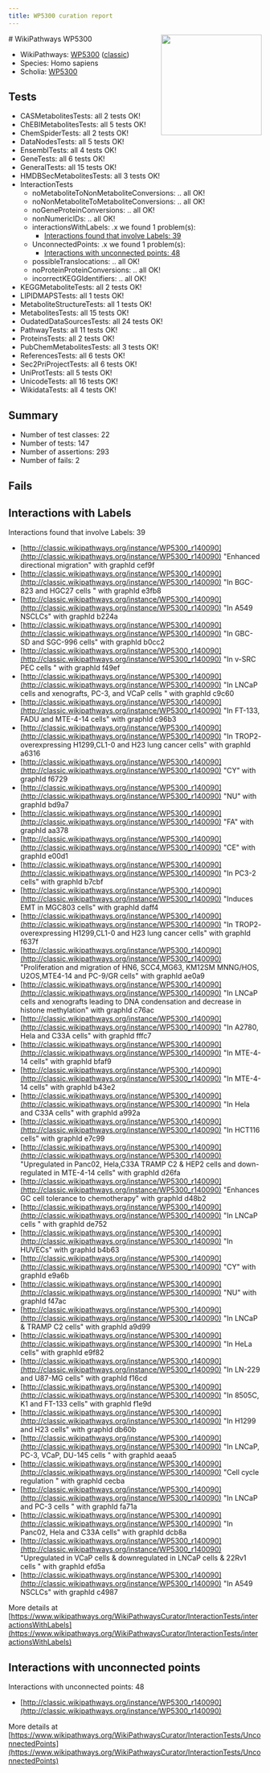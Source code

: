 ```yaml
---
title: WP5300 curation report
---
```


<img style="float: right; width: 200px" src="https://upload.wikimedia.org/wikipedia/commons/thumb/8/83/Wplogo_with_text_500.png/640px-Wplogo_with_text_500.png" />
# WikiPathways WP5300

* WikiPathways: [WP5300](https://wikipathways.org/pathways/WP5300) ([classic](https://classic.wikipathways.org/instance/WP5300))
* Species: Homo sapiens
* Scholia: [WP5300](https://scholia.toolforge.org/wikipathways/WP5300)
## Tests
* CASMetabolitesTests: all 2 tests OK!
* ChEBIMetabolitesTests: all 5 tests OK!
* ChemSpiderTests: all 2 tests OK!
* DataNodesTests: all 5 tests OK!
* EnsemblTests: all 4 tests OK!
* GeneTests: all 6 tests OK!
* GeneralTests: all 15 tests OK!
* HMDBSecMetabolitesTests: all 3 tests OK!
* InteractionTests
    * noMetaboliteToNonMetaboliteConversions: .. all OK!
    * noNonMetaboliteToMetaboliteConversions: .. all OK!
    * noGeneProteinConversions: .. all OK!
    * nonNumericIDs: .. all OK!
    * interactionsWithLabels: .x we found 1 problem(s):
        * [Interactions found that involve Labels: 39](#fe97a8ff)
    * UnconnectedPoints: .x we found 1 problem(s):
        * [Interactions with unconnected points: 48](#7f1d40dc)
    * possibleTranslocations: .. all OK!
    * noProteinProteinConversions: .. all OK!
    * incorrectKEGGIdentifiers: .. all OK!
* KEGGMetaboliteTests: all 2 tests OK!
* LIPIDMAPSTests: all 1 tests OK!
* MetaboliteStructureTests: all 1 tests OK!
* MetabolitesTests: all 15 tests OK!
* OudatedDataSourcesTests: all 24 tests OK!
* PathwayTests: all 11 tests OK!
* ProteinsTests: all 2 tests OK!
* PubChemMetabolitesTests: all 3 tests OK!
* ReferencesTests: all 6 tests OK!
* Sec2PriProjectTests: all 6 tests OK!
* UniProtTests: all 5 tests OK!
* UnicodeTests: all 16 tests OK!
* WikidataTests: all 4 tests OK!


## Summary

* Number of test classes: 22
* Number of tests: 147
* Number of assertions: 293
* Number of fails: 2

## Fails

<a name="fe97a8ff" />

## Interactions with Labels

Interactions found that involve Labels: 39

* [http://classic.wikipathways.org/instance/WP5300_r140090](http://classic.wikipathways.org/instance/WP5300_r140090) "Enhanced
directional
migration" with graphId cef9f
* [http://classic.wikipathways.org/instance/WP5300_r140090](http://classic.wikipathways.org/instance/WP5300_r140090) "In BGC-823 and
HGC27 cells " with graphId e3fb8
* [http://classic.wikipathways.org/instance/WP5300_r140090](http://classic.wikipathways.org/instance/WP5300_r140090) "In A549
NSCLCs" with graphId b224a
* [http://classic.wikipathways.org/instance/WP5300_r140090](http://classic.wikipathways.org/instance/WP5300_r140090) "In GBC-SD and
SGC-996 cells" with graphId b0cc2
* [http://classic.wikipathways.org/instance/WP5300_r140090](http://classic.wikipathways.org/instance/WP5300_r140090) "In 
v-SRC PEC
cells 
" with graphId f49ef
* [http://classic.wikipathways.org/instance/WP5300_r140090](http://classic.wikipathways.org/instance/WP5300_r140090) "In LNCaP cells 
and xenografts,
PC-3, and
VCaP cells
" with graphId c9c60
* [http://classic.wikipathways.org/instance/WP5300_r140090](http://classic.wikipathways.org/instance/WP5300_r140090) "In FT-133,
FADU and
MTE-4-14 
cells" with graphId c96b3
* [http://classic.wikipathways.org/instance/WP5300_r140090](http://classic.wikipathways.org/instance/WP5300_r140090) "In TROP2-
overexpressing
H1299,CL1-0
and H23 lung
cancer cells" with graphId a6316
* [http://classic.wikipathways.org/instance/WP5300_r140090](http://classic.wikipathways.org/instance/WP5300_r140090) "CY" with graphId f6729
* [http://classic.wikipathways.org/instance/WP5300_r140090](http://classic.wikipathways.org/instance/WP5300_r140090) "NU" with graphId bd9a7
* [http://classic.wikipathways.org/instance/WP5300_r140090](http://classic.wikipathways.org/instance/WP5300_r140090) "FA" with graphId aa378
* [http://classic.wikipathways.org/instance/WP5300_r140090](http://classic.wikipathways.org/instance/WP5300_r140090) "CE" with graphId e00d1
* [http://classic.wikipathways.org/instance/WP5300_r140090](http://classic.wikipathways.org/instance/WP5300_r140090) "In
PC3-2
cells" with graphId b7cbf
* [http://classic.wikipathways.org/instance/WP5300_r140090](http://classic.wikipathways.org/instance/WP5300_r140090) "Induces EMT
in MGC803
cells" with graphId daff4
* [http://classic.wikipathways.org/instance/WP5300_r140090](http://classic.wikipathways.org/instance/WP5300_r140090) "In TROP2-
overexpressing
H1299,CL1-0
and H23 lung
cancer cells" with graphId f637f
* [http://classic.wikipathways.org/instance/WP5300_r140090](http://classic.wikipathways.org/instance/WP5300_r140090) "Proliferation and migration
of HN6, SCC4,MG63, KM12SM
MNNG/HOS, U2OS,MTE4-14 and
PC-9/GR cells" with graphId ae0a9
* [http://classic.wikipathways.org/instance/WP5300_r140090](http://classic.wikipathways.org/instance/WP5300_r140090) "In LNCaP cells 
and xenografts
leading to
DNA condensation
and decrease in
histone methylation" with graphId c76ac
* [http://classic.wikipathways.org/instance/WP5300_r140090](http://classic.wikipathways.org/instance/WP5300_r140090) "In
A2780,
Hela and C33A
cells" with graphId fffc7
* [http://classic.wikipathways.org/instance/WP5300_r140090](http://classic.wikipathways.org/instance/WP5300_r140090) "In MTE-4-14 cells" with graphId bfaf9
* [http://classic.wikipathways.org/instance/WP5300_r140090](http://classic.wikipathways.org/instance/WP5300_r140090) "In
MTE-4-14 
cells" with graphId b43e2
* [http://classic.wikipathways.org/instance/WP5300_r140090](http://classic.wikipathways.org/instance/WP5300_r140090) "In
Hela
and
C33A
cells" with graphId a992a
* [http://classic.wikipathways.org/instance/WP5300_r140090](http://classic.wikipathways.org/instance/WP5300_r140090) "In
HCT116
cells" with graphId e7c99
* [http://classic.wikipathways.org/instance/WP5300_r140090](http://classic.wikipathways.org/instance/WP5300_r140090) "Upregulated
in Panc02, 
Hela,C33A
TRAMP C2 &
HEP2 cells and
down-regulated
in MTE-4-14 cells" with graphId d26fa
* [http://classic.wikipathways.org/instance/WP5300_r140090](http://classic.wikipathways.org/instance/WP5300_r140090) "Enhances
GC cell 
tolerance to
chemotherapy" with graphId d48b2
* [http://classic.wikipathways.org/instance/WP5300_r140090](http://classic.wikipathways.org/instance/WP5300_r140090) "In LNCaP
cells 
" with graphId de752
* [http://classic.wikipathways.org/instance/WP5300_r140090](http://classic.wikipathways.org/instance/WP5300_r140090) "In
HUVECs" with graphId b4b63
* [http://classic.wikipathways.org/instance/WP5300_r140090](http://classic.wikipathways.org/instance/WP5300_r140090) "CY" with graphId e9a6b
* [http://classic.wikipathways.org/instance/WP5300_r140090](http://classic.wikipathways.org/instance/WP5300_r140090) "NU" with graphId f47ac
* [http://classic.wikipathways.org/instance/WP5300_r140090](http://classic.wikipathways.org/instance/WP5300_r140090) "In LNCaP &
TRAMP C2 
cells" with graphId a9d99
* [http://classic.wikipathways.org/instance/WP5300_r140090](http://classic.wikipathways.org/instance/WP5300_r140090) "In
HeLa
cells" with graphId e9f82
* [http://classic.wikipathways.org/instance/WP5300_r140090](http://classic.wikipathways.org/instance/WP5300_r140090) "In 
LN-229
and 
U87-MG
cells" with graphId f16cd
* [http://classic.wikipathways.org/instance/WP5300_r140090](http://classic.wikipathways.org/instance/WP5300_r140090) "In 8505C,
K1 and
FT-133 
cells" with graphId f1e9d
* [http://classic.wikipathways.org/instance/WP5300_r140090](http://classic.wikipathways.org/instance/WP5300_r140090) "In
H1299 and
H23 cells" with graphId db60b
* [http://classic.wikipathways.org/instance/WP5300_r140090](http://classic.wikipathways.org/instance/WP5300_r140090) "In
LNCaP,
PC-3,
VCaP,
DU-145
cells
" with graphId aeaa5
* [http://classic.wikipathways.org/instance/WP5300_r140090](http://classic.wikipathways.org/instance/WP5300_r140090) "Cell cycle
regulation
" with graphId cecba
* [http://classic.wikipathways.org/instance/WP5300_r140090](http://classic.wikipathways.org/instance/WP5300_r140090) "In
LNCaP
and
PC-3
cells " with graphId fa71a
* [http://classic.wikipathways.org/instance/WP5300_r140090](http://classic.wikipathways.org/instance/WP5300_r140090) "In
Panc02, 
Hela and 
C33A
cells" with graphId dcb8a
* [http://classic.wikipathways.org/instance/WP5300_r140090](http://classic.wikipathways.org/instance/WP5300_r140090) "Upregulated
in VCaP cells &
downregulated
in LNCaP cells
& 22Rv1 cells " with graphId efd5a
* [http://classic.wikipathways.org/instance/WP5300_r140090](http://classic.wikipathways.org/instance/WP5300_r140090) "In A549
NSCLCs" with graphId c4987


More details at [https://www.wikipathways.org/WikiPathwaysCurator/InteractionTests/interactionsWithLabels](https://www.wikipathways.org/WikiPathwaysCurator/InteractionTests/interactionsWithLabels)

<a name="7f1d40dc" />

## Interactions with unconnected points

Interactions with unconnected points: 48

* [http://classic.wikipathways.org/instance/WP5300_r140090](http://classic.wikipathways.org/instance/WP5300_r140090)


More details at [https://www.wikipathways.org/WikiPathwaysCurator/InteractionTests/UnconnectedPoints](https://www.wikipathways.org/WikiPathwaysCurator/InteractionTests/UnconnectedPoints)

